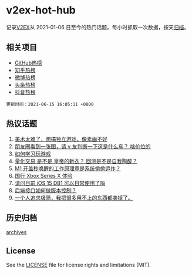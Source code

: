 # v2ex-hot-hub

 记录[V2EX](https://www.v2ex.com/)从 2021-01-06 日至今的热门话题。每小时抓取一次数据，按天[归档](archives)。
 
 ## 相关项目

- [GitHub热榜](https://github.com/snaildev/github-hot-hub)
- [知乎热榜](https://github.com/snaildev/zhihu-hot-hub)
- [微博热榜](https://github.com/snaildev/weibo-hot-hub)
- [头条热榜](https://github.com/snaildev/toutiao-hot-hub)
- [抖音热榜](https://github.com/snaildev/douyin-hot-hub)


 `更新时间：2021-06-15 16:05:11 +0800`

## 热议话题

1. [美术太难了，想搞独立游戏，像素画不好](https://www.v2ex.com/t/783350)
1. [朋友圈看到一张图，请 v 友判断一下这是什么车？ 啥价位的](https://www.v2ex.com/t/783359)
1. [如何学习玩游戏](https://www.v2ex.com/t/783349)
1. [量化交易 是不是 皇帝的新衣？ 回测是不是自我陶醉？](https://www.v2ex.com/t/783325)
1. [M1 开盖秒唤醒的工作原理竟是系统偷偷运作？](https://www.v2ex.com/t/783420)
1. [国行 Xbox Series X 体验](https://www.v2ex.com/t/783461)
1. [请问目前 iOS 15 DB1 可以日常使用了吗](https://www.v2ex.com/t/783346)
1. [后端接口如何做版本控制？](https://www.v2ex.com/t/783333)
1. [一个人追求极简，我把很多用不上的东西都卖掉了。](https://www.v2ex.com/t/783446)

## 历史归档

[archives](archives)

## License

See the [LICENSE](LICENSE) file for license rights and limitations (MIT).
